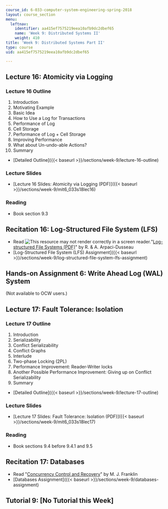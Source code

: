 ```yaml
---
course_id: 6-033-computer-system-engineering-spring-2018
layout: course_section
menu:
  leftnav:
    identifier: aa415ef7575219eea10afb9dc2dbef65
    name: 'Week 9: Distributed Systems II'
    weight: 410
title: 'Week 9: Distributed Systems Part II'
type: course
uid: aa415ef7575219eea10afb9dc2dbef65

---
```


Lecture 16: Atomicity via Logging
---------------------------------

### Lecture 16 Outline

1.  Introduction
2.  Motivating Example
3.  Basic Idea
4.  How to Use a Log for Transactions
5.  Performance of Log
6.  Cell Storage
7.  Performance of Log + Cell Storage
8.  Improving Performance
9.  What about Un-undo-able Actions?
10.  Summary

*   [Detailed Outline]({{< baseurl >}}/sections/week-9/lecture-16-outline)

### Lecture Slides

*   [Lecture 16 Slides: Atomicity via Logging (PDF)]({{< baseurl >}}/sections/week-9/mit6_033s18lec16)

### Reading

*   Book section 9.3

Recitation 16: Log-Structured File System (LFS)
-----------------------------------------------

*   Read ![This resource may not render correctly in a screen reader.](/images/inacessible.gif)"[Log-structured File Systems (PDF)](http://pages.cs.wisc.edu/~remzi/OSTEP/file-lfs.pdf)" by R. & A. Arpaci-Dusseau
*   [Log-Structured File System (LFS) Assignment]({{< baseurl >}}/sections/week-9/log-structured-file-system-lfs-assignment)

Hands-on Assignment 6: Write Ahead Log (WAL) System
---------------------------------------------------

(Not available to OCW users.)

Lecture 17: Fault Tolerance: Isolation
--------------------------------------

### Lecture 17 Outline

1.  Introduction
2.  Serializability
3.  Conflict Serializability
4.  Conflict Graphs
5.  Interlude
6.  Two-phase Locking (2PL)
7.  Performance Improvement: Reader-Writer locks
8.  Another Possible Performance Improvement: Giving up on Conflict Serializability
9.  Summary

*   [Detailed Outline]({{< baseurl >}}/sections/week-9/lecture-17-outline)

### Lecture Slides

*   [Lecture 17 Slides: Fault Tolerance: Isolation (PDF)]({{< baseurl >}}/sections/week-9/mit6_033s18lec17)

### Reading

*   Book sections 9.4 before 9.4.1 and 9.5

Recitation 17: Databases
------------------------

*   Read "[Concurrency Control and Recovery](http://citeseerx.ist.psu.edu/viewdoc/summary?doi=10.1.1.38.1437)" by M. J. Franklin
*   [Databases Assignment]({{< baseurl >}}/sections/week-9/databases-assignment)

Tutorial 9: \[No Tutorial this Week\]
-------------------------------------